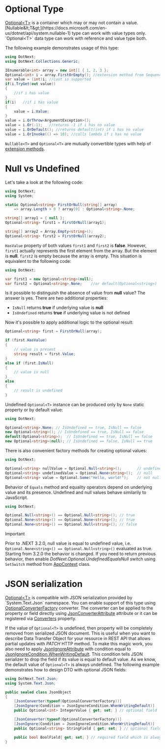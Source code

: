 Optional Type
====
[Optional&lt;T&gt;](xref:DotNext.Optional`1) is a container which may or may not contain a value. [Nullable&lt;T&gt;](https://docs.microsoft.com/en-us/dotnet/api/system.nullable-1) type can work with value types only. `Optional<T>` data type can work with reference and value type both.

The following example demonstrates usage of this type:
```csharp
using DotNext;
using DotNext.Collections.Generic;

IEnumerable<int> array = new int[] { 1, 2, 3 };
Optional<int> i = array.FirstOrEmpty(); //extension method from Sequence class
var value = (int)i; //cast is supported
if(i.TryGet(out value))
{
    //if i has value
}
if(i)   //if i has value
{
    value = i.Value;
}
value = i.OrThrow<ArgumentException>();
value = i.Or(-1);   //returns -1 if i has no value
value = i.OrDefault(); //returns default(int) if i has no value
value = i.OrInvoke(() => 10); //calls lambda if i has no value
```

`Nullable<T>` and `Optional<T>` are mutually convertible types with help of [extension methods](xref:DotNext.Optional).

# Null vs Undefined
Let's take a look at the following code:
```csharp
using DotNext;
using System;

static Optional<string> FirstOrNull(string[] array)
    => array.Length > 0 ? array[0] : Optional<string>.None;

string[] array1 = { null };
Optional<string> first1 = FirstOrNull(array1);

string[] array2 = Array.Empty<string>();
Optional<string> first2 = FirstOrNull(array2);
```

`HasValue` property of both values `first1` and `first2` is **false**. However, `first1` actually represents the first element from the array. But the element is **null**. `first2` is empty because the array is empty. This situation is equivalent to the following code:
```csharp
using DotNext;

var first1 = new Optional<string>(null);
var first2 = Optional<string>.None;    //or default(Optional<string>)
```

Is it possible to distinguish the absence of value from **null** value? The answer is yes. There are two additional properties:
* `IsNull` returns **true** if underlying value is **null**
* `IsUndefined` returns **true** if underlying value is not defined

Now it's possible to apply additional logic to the optional result:
```csharp
Optional<string> first = FirstOrNull(array);

if (first.HasValue)
{
    // value is present
    string result = first.Value;
}
else if (first.IsNull)
{
    // value is null
}
else
{
    // result is undefined
}
```

Undefined `Optional<T>` instance can be produced only by `None` static property or by default value:
```csharp
using DotNext;

Optional<string>.None; // IsUndefined == true, IsNull == false
new Optional<string>(); // IsUndefined == true, IsNull == false
default(Optional<string>);  // IsUndefined == true, IsNull == false
new Optional<string>(null); // IsUndefined == false, IsNull == true
```

There is also convenient factory methods for creating optional values:
```csharp
using DotNext;

Optional<string> nullValue = Optional.Null<string>();       // undefined
Optional<string> undefinedValue = Optional.None<string>();  // null
Optional<string> value = Optional.Some("Hello, world!");    // not null
```

Behavior of `Equals` method and equality operators depend on underlying value and its presence. Undefined and null values behave similarily to JavaScript.
```csharp
using DotNext;

Optional.Null<string>() == Optional.Null<string>(); // true
Optional.None<string>() == Optional.None<string>(); // true
Optional.None<string>() == Optional.Null<string>(); // false
```

> [!IMPORTANT]
> Prior to .NEXT 3.2.0, null value is equal to undefined value, i.e. `Optional.None<string>() == Optional.Null<string>()` evaluated as true. Starting from 3.2.0 the behavior is changed. If you need to return previous behavior, then enable _DotNext.Optional.UndefinedEqualsNull_ switch using `SetSwitch` method from [AppContext](https://docs.microsoft.com/en-us/dotnet/api/system.appcontext) class.

# JSON serialization
[Optional&lt;T&gt;](xref:DotNext.Optional`1) is compatible with JSON serialization provided by `System.Text.Json` namespace. You can enable support of this type using [OptionalConverterFactory](xref:DotNext.Text.Json.OptionalConverterFactory) converter. The converter can be applied to the property or field directly using [JsonConverterAttribute](https://docs.microsoft.com/en-us/dotnet/api/system.text.json.serialization.jsonconverterattribute) attribute or it can be registered via [Converters](https://docs.microsoft.com/en-us/dotnet/api/system.text.json.jsonserializeroptions.converters) property.

If the value of `Optional<T>` is undefined, then property will be completely removed from serialized JSON document. This is useful when you want to describe Data Transfer Object for your resource in REST API that allows partial updates with _PATCH_ HTTP method. To make this magic work, you also need to apply [JsonIgnoreAttribute](https://docs.microsoft.com/en-us/dotnet/api/system.text.json.serialization.jsonignoreattribute) with condition equal to [JsonIgnoreCondition.WhenWritingDefault](https://docs.microsoft.com/en-us/dotnet/api/system.text.json.serialization.jsonignorecondition). This condition tells JSON serializer to drop the field if its value is equal to default value. As we know, the default value of `Optional<T>` is always undefined. The following example demonstrates how to design DTO with optional JSON fields:
```csharp
using DotNext.Text.Json;
using System.Text.Json;

public sealed class JsonObject
{
    [JsonConverter(typeof(OptionalConverterFactory))]
    [JsonIgnore(Condition = JsonIgnoreCondition.WhenWritingDefault)]
    public Optional<int> IntegerValue { get; set; } // optional field

    [JsonConverter(typeof(OptionalConverterFactory))]
    [JsonIgnore(Condition = JsonIgnoreCondition.WhenWritingDefault)]
    public Optional<string> StringField { get; set; } // optional field

    public bool BoolField{ get; set; } // required field which is always presented in JSON
}
```